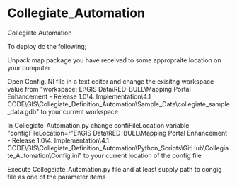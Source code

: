 Collegiate_Automation
=====================

Collegiate Automation


To deploy do the following;

Unpack map package you have received to some appropraite location on your computer

Open Config.INI file in a text editor and change the exisitng workspace value from "workspace: E:\GIS Data\RED-BULL\Mapping Portal Enhancement - Release 1.0\4. Implementation\4.1 CODE\GIS\Collegiate_Definition_Automation\Sample_Data\collegiate_sample_data.gdb"
 to your current workspace

In Collegiate_Automation.py change confiFileLocation variable "configFileLocation=r"E:\GIS Data\RED-BULL\Mapping Portal Enhancement - Release 1.0\4. Implementation\4.1 CODE\GIS\Collegiate_Definition_Automation\Python_Scripts\GitHub\Collegiate_Automation\Config.ini"
  to your current location of the config file

Execute Collegeiate_Automation.py file and at least supply path to congig file as one of the parameter items
